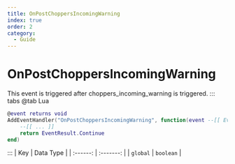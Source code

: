 ```yaml
---
title: OnPostChoppersIncomingWarning
index: true
order: 2
category:
  - Guide
---
```


# OnPostChoppersIncomingWarning
This event is triggered after choppers_incoming_warning is triggered.
::: tabs
@tab Lua
```lua
@event returns void
AddEventHandler("OnPostChoppersIncomingWarning", function(event --[[ Event ]])
    --[[ ... ]]
    return EventResult.Continue
end)
```

:::
|    Key   | Data Type |
| :------: | :-------: |
| `global` | `boolean` |